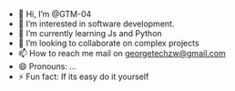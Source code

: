 - 👋 Hi, I’m @GTM-04
- 👀 I’m interested in software development.
- 🌱 I’m currently learning Js and Python
- 💞️ I’m looking to collaborate on complex projects
- 📫 How to reach me mail on georgetechzw@gmail.com
- 😄 Pronouns: ...
- ⚡ Fun fact: If its easy do it yourself

<!---
GTM-04/GTM-04 is a ✨ special ✨ repository because its `README.md` (this file) appears on your GitHub profile.
You can click the Preview link to take a look at your changes.
--->
